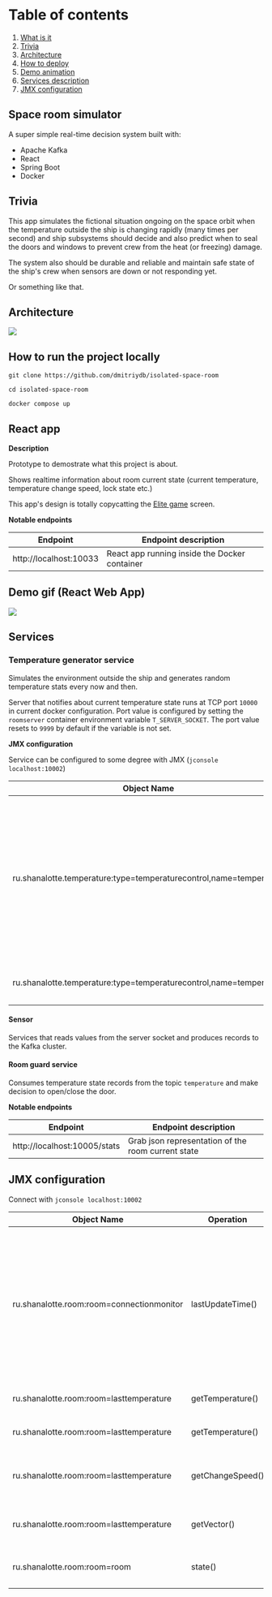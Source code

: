 # Table of contents
1. [What is it](#space-room-simulator)
2. [Trivia](#trivia)
3. [Architecture](#architecture)
4. [How to deploy](#how-to-run-the-project-locally)
5. [Demo animation](#demo-gif-react-web-app)
6. [Services description](#services)
7. [JMX configuration](#jmx-configuration)

## Space room simulator
A super simple real-time decision system built with:
- Apache Kafka
- React
- Spring Boot
- Docker

## Trivia
This app simulates the fictional situation ongoing on the space orbit when the temperature outside the ship is changing rapidly (many times per second) and ship subsystems should decide and also predict when to seal the doors and windows to prevent crew from the heat (or freezing) damage.

The system also should be durable and reliable and maintain safe state of the ship's crew when sensors are down or not responding yet.

Or something like that.

## Architecture

![](https://files.catbox.moe/bd134p.png)

## How to run the project locally

`git clone https://github.com/dmitriydb/isolated-space-room`

`cd isolated-space-room`

`docker compose up`

## React app

**Description**

Prototype to demostrate what this project is about.

Shows realtime information about room current state (current temperature, temperature change speed, lock state etc.)

This app's design is totally copycatting the [Elite game](https://en.wikipedia.org/wiki/Elite_(video_game)) screen.

**Notable endpoints**

|Endpoint | Endpoint description|
|--------|-------|
|http://localhost:10033| React app running inside the Docker container

## Demo gif (React Web App)

![](https://i.ibb.co/M27Xjrh/55.gif)


## Services
### Temperature generator service
Simulates the environment outside the ship and generates random temperature stats every now and then.

Server that notifies about current temperature state runs at TCP port `10000` in current docker configuration. Port value is configured by setting the `roomserver` container environment variable `T_SERVER_SOCKET`. The port value resets to `9999` by default if the variable is not set.

**JMX configuration**

Service can be configured to some degree with JMX (`jconsole localhost:10002`)

|Object Name   |Operation|Description |
|--------|-----|--------|
|ru.shanalotte.temperature:type=temperaturecontrol,name=temperature|setCurrentTemperature|Overwrites current temperature with custom value. Generator still try to reach previous temperature goal so the temperature change vector won't change. 
|ru.shanalotte.temperature:type=temperaturecontrol,name=temperature|getCurrentTemperature|Grab current temperature value

#### Sensor
Services that reads values from the server socket and produces records to the Kafka cluster.

#### Room guard service
Consumes temperature state records from the topic `temperature` and make decision to open/close the door.

**Notable endpoints**

|Endpoint | Endpoint description|
|--------|-------|
|http://localhost:10005/stats| Grab json representation of the room current state

## JMX configuration

Connect with `jconsole localhost:10002`

|Object Name   |Operation|Description |
|--------|-----|--------|
|ru.shanalotte.room:room=connectionmonitor|lastUpdateTime()|Stores the last update timestamp. The room guard service is automatically closes the room after small timeout when messages from sensors are stopping to flow|
|ru.shanalotte.room:room=lasttemperature|getTemperature()|Get last read temperature from sensors|
|ru.shanalotte.room:room=lasttemperature|getTemperature()|Get last read temperature from sensors|
|ru.shanalotte.room:room=lasttemperature|getChangeSpeed()|Get last read temperature change speed from sensors|
|ru.shanalotte.room:room=lasttemperature|getVector()|Get last read temperature vector from sensors|
|ru.shanalotte.room:room=room|state()|Know if room is currently `closed` or `open`|
